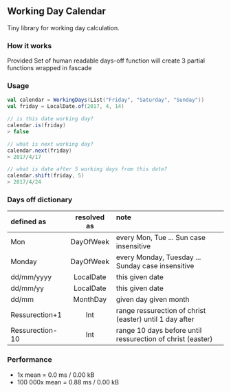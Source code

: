 ## Working Day Calendar

Tiny library for working day calculation.

### How it works

Provided Set of human readable days-off function will create 3 partial functions wrapped in fascade

### Usage

```scala
val calendar = WorkingDays(List("Friday", "Saturday", "Sunday"))
val friday = LocalDate.of(2017, 4, 14)

// is this date working day?
calendar.is(friday)
> false

// what is next working day?
calendar.next(friday)
> 2017/4/17

// what is date after 5 working days from this date?
calendar.shift(friday, 5)
> 2017/4/24
````

### Days off dictionary

| defined as      | resolved as | note                                                       |
| :-------------- |:-----------:|:-----------------------------------------------------------|
| Mon             | DayOfWeek   | every Mon, Tue ... Sun case insensitive                    |
| Monday          | DayOfWeek   | every Monday, Tuesday ... Sunday case insensitive          |
| dd/mm/yyyy      | LocalDate   | this given date                                            |
| dd/mm/yy        | LocalDate   | this given date                                            |
| dd/mm           | MonthDay    | given day given month                                      |
| Ressurection+1  | Int         | range ressurection of christ (easter) until 1 day after    |
| Ressurection-10 | Int         | range 10 days before until ressurection of christ (easter) |

### Performance

- 1x mean = 0.0 ms / 0.00 kB
- 100 000x mean = 0.88 ms / 0.00 kB
